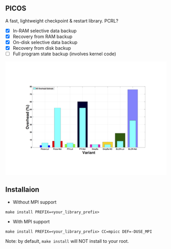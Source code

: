 PICOS
-----

A fast, lightweight checkpoint & restart library. PCRL?
- [x] In-RAM selective data backup
- [X] Recovery from RAM backup
- [x] On-disk selective data backup
- [X] Recovery from disk backup
- [ ] Full program state backup (involves kernel code)

![alt tag](https://github.com/joy13975/picos/blob/master/README_res/knl_overheads.png)

Installaion
-----------
* Without MPI support
```
make install PREFIX=<your_library_prefix>
```

* With MPI support
```
make install PREFIX=<your_library_prefix> CC=mpicc DEF=-DUSE_MPI
```

Note: by default, ```make install``` will NOT install to your root.
